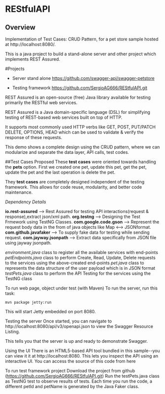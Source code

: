 # REStfulAPI 

## Overview

Implementation of Test Cases: CRUD Pattern, for a pet store sample hosted at http://localhost:8080/. 

This is a java project to build a stand-alone server and other project which implements REST Assured. 


#Projects
* Server stand alone https://github.com/swagger-api/swagger-petstore

* Testing framework https://github.com/SergioAG666/REStfulAPI.git


REST Assured is an open-source (free) Java library available for testing primarily the RESTful web services. 

REST Assured is a Java domain-specific language (DSL) for simplifying testing of REST-based web services built on top of HTTP. 

It supports most commonly used HTTP verbs like GET, POST, PUT/PATCH DELETE, OPTIONS, HEAD which can be used to validate & verify the response of these requests.

This demo shows a complete design using the CRUD pattern, where we can modularize and separate the data layer, API calls, test codes. 

##Test Cases Proposed
These **test cases** were oriented towards handling the **pets** option. First we created one pet, update this pet, get the pet, update the pet and the last operation is delete the pet.

They **test cases** are completely designed independent of the testing framework. This allows for code reuse, modularity, and better code maintenance.



_Dependency Details_

**io.rest-assured**      --> Rest Assured for testing API interactions(request & response),extract json/xml path.
**org.testng**           --> Designing the Test Frmework using TestNG Classes.
**com.google.code.gson** --> Represent the request body data in the from of java objects like Map <--> JSONformat.
**com.github.javafaker** --> To supply fake data for testing while sending request.
**com.jayway.jsonpath**  --> Extract data specifically from JSON file using jayway jsonpath.

_environment.java_ class to register all the available services with end-points
_petEndpoints.java_ class to perform Create, Read, Update, Delete requests to the services using the above-created end-points
_pet.java_ class to represents the data structure of the user payload which is in JSON format
_testPets.java_ class to perform the API Testing for the services using the TestNG class



To run web page, object under test (with Maven)
To run the server, run this task:

```
mvn package jetty:run
```

This will start Jetty embedded on port 8080.


Testing the server
Once started, you can navigate to http://localhost:8080/api/v3/openapi.json to view the Swagger Resource Listing. 

This tells you that the server is up and ready to demonstrate Swagger.

Using the UI
There is an HTML5-based API tool bundled in this sample--you can view it it at http://localhost:8080. This lets you inspect the API using an interactive UI. You can access the source of this code from here


To run test framework project
Download the project from github (https://github.com/SergioAG666/REStfulAPI.git)
Run the testPets.java class as TestNG test to observe results of tests. Each time you run the code, a different petId and petName is generated by the Java Faker class.
